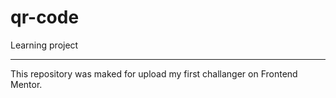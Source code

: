 # qr-code
Learning project

----
This repository was maked for upload my first challanger on Frontend Mentor.
